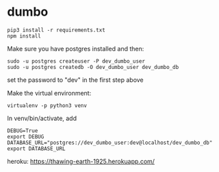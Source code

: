 # dumbo

```
pip3 install -r requirements.txt
npm install
```

Make sure you have postgres installed and then:
 
```
sudo -u postgres createuser -P dev_dumbo_user
sudo -u postgres createdb -O dev_dumbo_user dev_dumbo_db
```

set the password to "dev" in the first step above

Make the virtual environment:

`virtualenv -p python3 venv`

In venv/bin/activate, add

```
DEBUG=True
export DEBUG
DATABASE_URL="postgres://dev_dumbo_user:dev@localhost/dev_dumbo_db"
export DATABASE_URL
```

heroku: https://thawing-earth-1925.herokuapp.com/

	


